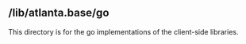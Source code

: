 ## /lib/atlanta.base/go

This directory is for the go implementations of the
client-side libraries.
